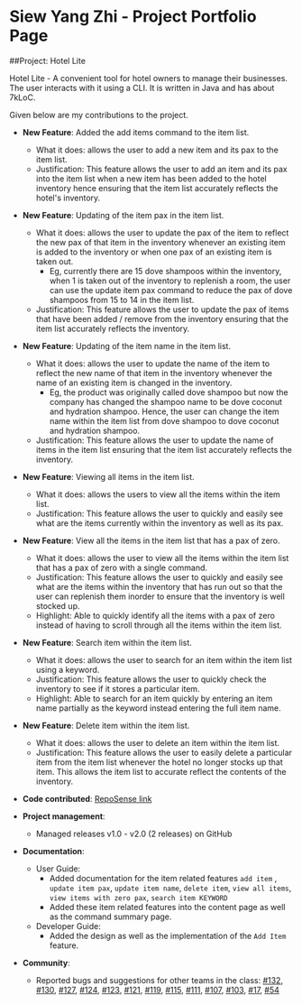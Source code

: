 # Siew Yang Zhi - Project Portfolio Page
##Project: Hotel Lite

Hotel Lite - A convenient tool for hotel owners to manage their businesses.
The user interacts with it using a CLI. It is written in Java and has about 7kLoC.

Given below are my contributions to the project.
* **New Feature**: Added the add items command to the item list.
  * What it does: allows the user to add a new item and its pax to the item list.
  * Justification: This feature allows the user to add an item and its pax into the item list when a new item has been added to the 
  hotel inventory hence ensuring that the item list accurately reflects the hotel's inventory.


* **New Feature**: Updating of the item pax in the item list.
  * What it does: allows the user to update the pax of the item to reflect the new pax of that item in the inventory 
  whenever an existing item is added to the inventory or when one pax of an existing item is taken out.
    * Eg, currently there are 15 dove shampoos within the inventory, when 1 is taken out of the inventory to replenish a
    room, the user can use the update item pax command to reduce the pax of dove shampoos from 15 to 14 in the item list.
  * Justification: This feature  allows the user to update the pax of items that have been added / remove from the 
  inventory ensuring that the item list accurately reflects the inventory.


* **New Feature**: Updating of the item name in the item list.
  * What it does: allows the user to update the name of the item to reflect the new name of that item in the inventory
    whenever the name of an existing item is changed in the inventory.
    * Eg, the product was originally called dove shampoo but now the company has changed the shampoo name to be 
    dove coconut and hydration shampoo. Hence, the user can change the item name within the item list from dove 
    shampoo to dove coconut and hydration shampoo.
  * Justification: This feature  allows the user to update the name of items in the item list ensuring that the item 
  list accurately reflects the inventory.


* **New Feature**: Viewing all items in the item list.
  * What it does: allows the users to view all the items within the item list.
  * Justification: This feature allows the user to quickly and easily see what are the items currently within the 
  inventory as well as its pax.


* **New Feature**: View all the items in the item list that has a pax of zero.
  * What it does: allows the user to view all the items within the item list that has a pax of zero with a single command.
  * Justification: This feature allows the user to quickly and easily see what are the items within the inventory that has run out
  so that the user can replenish them inorder to ensure that the inventory is well stocked up.
  * Highlight: Able to quickly identify all the items with a pax of zero instead of having to scroll through all the items within the item list.


* **New Feature**: Search item within the item list.
  * What it does: allows the user to search for an item within the item list using a keyword.
  * Justification: This feature allows the user to quickly check the inventory to see if it stores a particular item.
  * Highlight: Able to search for an item quickly by entering an item name partially as the keyword instead entering the full item name.

* **New Feature**: Delete item within the item list.
  * What it does: allows the user to delete an item within the item list.
  * Justification: This feature allows the user to easily delete a particular item from the item list whenever 
  the hotel no longer stocks up that item. This allows the item list to accurate reflect the contents of the inventory.
  

* **Code contributed**: [RepoSense link](https://nus-cs2113-ay2122s2.github.io/tp-dashboard/?search=&sort=groupTitle&sortWithin=title&timeframe=commit&mergegroup=&groupSelect=groupByRepos&breakdown=true&checkedFileTypes=docs~functional-code~test-code~other&since=2022-02-18&tabOpen=true&tabType=authorship&tabAuthor=siewyangzhi&tabRepo=AY2122S2-CS2113-T11-1%2Ftp%5Bmaster%5D&authorshipIsMergeGroup=false&authorshipFileTypes=docs~functional-code~test-code~other&authorshipIsBinaryFileTypeChecked=false)


* **Project management**: 
  * Managed releases v1.0 - v2.0 (2 releases) on GitHub 


* **Documentation**:
  * User Guide:
    * Added documentation for the item related features `add item` , `update item pax`, `update item name`, `delete item`, `view all items`, `view items with zero pax`, `search item KEYWORD`
    * Added these item related features into the content page as well as the command summary page.
  * Developer Guide:
    * Added the design as well as the implementation of the `Add Item` feature.
    

* **Community**:
  * Reported bugs and suggestions for other teams in the class: [#132](https://github.com/AY2122S2-CS2113T-T10-4/tp/issues/132),
[#130](https://github.com/AY2122S2-CS2113T-T10-4/tp/issues/130),  [#127](https://github.com/AY2122S2-CS2113T-T10-4/tp/issues/127),
[#124](https://github.com/AY2122S2-CS2113T-T10-4/tp/issues/124), [#123](https://github.com/AY2122S2-CS2113T-T10-4/tp/issues/123),
[#121](https://github.com/AY2122S2-CS2113T-T10-4/tp/issues/121), [#119](https://github.com/AY2122S2-CS2113T-T10-4/tp/issues/119),
[#115](https://github.com/AY2122S2-CS2113T-T10-4/tp/issues/115), [#111](https://github.com/AY2122S2-CS2113T-T10-4/tp/issues/111),
[#107](https://github.com/AY2122S2-CS2113T-T10-4/tp/issues/107), [#103](https://github.com/AY2122S2-CS2113T-T10-4/tp/issues/103),
[#17](https://github.com/nus-cs2113-AY2122S2/ip/pull/17), [#54](https://github.com/nus-cs2113-AY2122S2/ip/pull/54)

